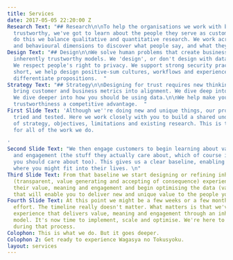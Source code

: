 ```yaml
---
title: Services
date: 2017-05-05 22:20:00 Z
Research Text: "## Research\n\nTo help the organisations we work with become inherently
  trustworthy, we've got to learn about the people they serve as customers. \n\nTo
  do this we balance qualitative and quantitative research. We work across attitudinal
  and behavioural dimensions to discover what people say, and what they do. \n"
Design Text: "## Design\n\nWe solve human problems that create business value through
  inherently trustworthy models. We 'design', or don't design with data transparently.
  We respect people's right to privacy. We support strong security practices by default.\n\nIn
  short, we help design positive-sum cultures, workflows and experiences that competitively
  differentiate propositions.  "
Strategy Text: "## Strategy\n\nDesigning for trust requires new thinking.\n\nWe help
  bring customer and business metrics into alignment. We dive deep into human motivation.
  We dive deeper into how you should be using data.\n\nWe help make your inherent
  trustworthiness a competitive advantage.  "
First Slide Text: 'Although we''re doing new and unique things, our process has been
  tried and tested. Here we work closely with you to build a shared understanding
  of strategy, objectives, limitations and existing research. This is the foundation
  for all of the work we do.

'
Second Slide Text: "We then engage customers to begin learning about value, meaning
  and engagement (the stuff they actually care about, which of course is the stuff
  you should care about too). This gives us a clear baseline, enabling us to determine
  where you might fit into their lives. \n"
Third Slide Text: From that baseline we start designing or refining inherently trustworthy
  (transparent, value generating and accepting of consequence) experiences. We validate
  their value, meaning and engagement and begin optimising the data (value) flows
  that will enable you to deliver new and unique value to the people you serve.
Fourth Slide Text: At this point we might be a few weeks or a few months into this
  effort. The timeline really doesn't matter. What matters is that we've proven an
  experience that delivers value, meaning and engagement through an inherently trustworthy
  model. It's now time to implement, scale and optimise. We're here to support you
  during that process.
Colophon: This is what we do. But it goes deeper.
Colophon 2: Get ready to experience Wagasya no Tokusyoku.
layout: services
---
```


